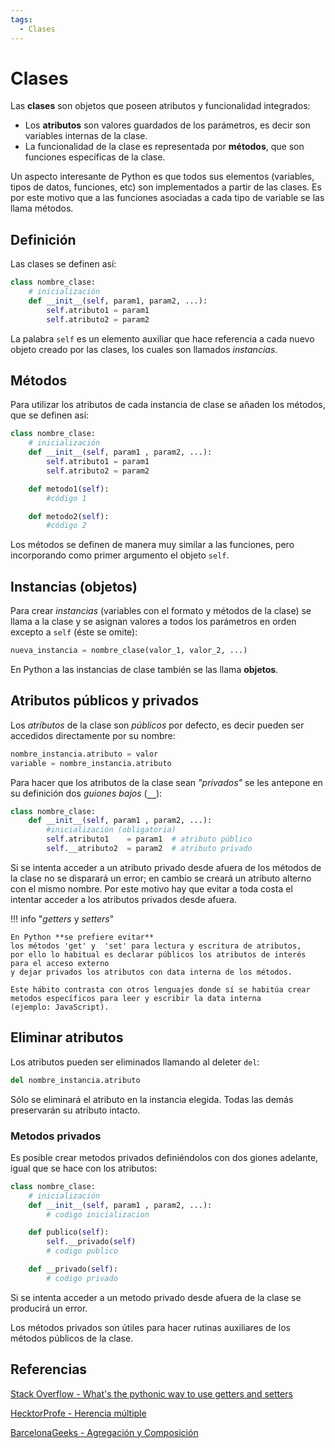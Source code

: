 ```yaml
---
tags:
  - Clases
---
```



# Clases 



Las **clases** son objetos que poseen atributos y funcionalidad
integrados:

- Los **atributos** son valores guardados de los parámetros, es decir son variables internas de la clase.
- La funcionalidad de la clase es representada por **métodos**, que son funciones específicas de la clase. 

Un aspecto interesante de Python es que todos sus elementos 
(variables, tipos de datos, funciones, etc) 
son implementados a partir de las clases.
Es por este motivo que 
a las funciones asociadas 
a cada tipo de variable
se las llama métodos.


## Definición

Las clases se definen así:

```python title="Clases - Definición "
class nombre_clase:
    # inicialización
	def __init__(self, param1, param2, ...):
		self.atributo1 = param1		
		self.atributo2 = param2
```

La palabra `self` es un elemento auxiliar
que hace referencia a cada nuevo objeto 
creado por las clases, 
los cuales son llamados *instancias*.


## Métodos

Para utilizar los atributos 
de cada instancia de clase 
se añaden los métodos, 
que se definen así:

```python title="Clases - Definición (con métodos)"
class nombre_clase:
    # inicialización
	def __init__(self, param1 , param2, ...):	
		self.atributo1 = param1		
		self.atributo2 = param2

	def metodo1(self):
		#código 1

	def metodo2(self):
		#código 2
```

Los métodos se definen de manera muy similar a las funciones,
pero incorporando como primer argumento el objeto `self`.



## Instancias (objetos)

Para crear *instancias* (variables con el formato y métodos de la clase) se llama a la clase y se asignan valores a todos los parámetros en orden excepto a `self` (éste se omite):

```python title="Clases - Instancia"
nueva_instancia = nombre_clase(valor_1, valor_2, ...)
```

En Python a las instancias de clase también se las llama **objetos**.


## Atributos públicos y privados

Los *atributos* de la clase son *públicos* por defecto, es decir pueden ser accedidos directamente por su nombre:

```python
nombre_instancia.atributo = valor
variable = nombre_instancia.atributo
```


Para hacer que los atributos de la clase sean *"privados"* se les antepone en su definición dos *guiones bajos* (**`__`**):

```python title="Clases - atributos privados"
class nombre_clase:
	def __init__(self, param1 , param2, ...):	
        #inicialización (obligatoria)
		self.atributo1    = param1	# atributo público		
		self.__atributo2  = param2	# atributo privado
```

Si se intenta acceder a un atributo privado desde afuera de los métodos de la clase no se disparará un error; 
en cambio se creará un atributo alterno con el mismo nombre. 
Por este motivo hay que evitar a toda costa el intentar acceder a los atributos privados desde afuera. 

!!! info "*getters* y *setters*"

    En Python **se prefiere evitar** 
    los métodos 'get' y  'set' para lectura y escritura de atributos,
    por ello lo habitual es declarar públicos los atributos de interés para el acceso externo 
    y dejar privados los atributos con data interna de los métodos. 

    Este hábito contrasta con otros lenguajes donde sí se habitúa crear metodos específicos para leer y escribir la data interna
    (ejemplo: JavaScript).


## Eliminar atributos

Los atributos pueden ser eliminados llamando al deleter 
`del`:

```python
del nombre_instancia.atributo
```

Sólo se eliminará el atributo en la instancia elegida.
Todas las demás preservarán su atributo intacto.




### Metodos privados

Es posible crear metodos privados definiéndolos con dos giones adelante, igual que se hace con los atributos:

```python title="Clases - Métodos privados"
class nombre_clase:
    # inicialización
	def __init__(self, param1 , param2, ...):	
        # codigo inicializacion

    def publico(self):
        self.__privado(self)
        # codigo publico

    def __privado(self):
        # codigo privado
```

Si se intenta acceder a un metodo privado desde afuera de la clase se producirá un error. 

Los métodos privados son útiles para hacer rutinas auxiliares de los métodos públicos de la clase.



## Referencias

[Stack Overflow - What's the pythonic way to use getters and setters](https://stackoverflow.com/questions/2627002/whats-the-pythonic-way-to-use-getters-and-setters)

[HecktorProfe - Herencia múltiple](https://docs.hektorprofe.net/python/herencia-en-la-poo/herencia-multiple/)

[BarcelonaGeeks - Agregación y Composición](https://barcelonageeks.com/python-oops-agregacion-y-composicion/)

